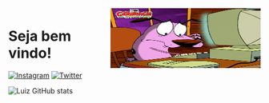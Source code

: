 <img src = "banner.gif" width = "300px" height="120px" align = right>



# Seja bem vindo!



[![Instagram](https://img.shields.io/badge/Instagram-E4405F?style=for-the-badge&logo=instagram&logoColor=white)](https://www.instagram.com/luizabreu38/)
[![Twitter](https://img.shields.io/badge/Twitter-1DA1F2?style=for-the-badge&logo=twitter&logoColor=white)](https://twitter.com/LuizAbr71093826)

![Luiz GitHub stats](https://github-readme-stats.vercel.app/api?username=luizacn&show_icons=true&theme=dracula)
